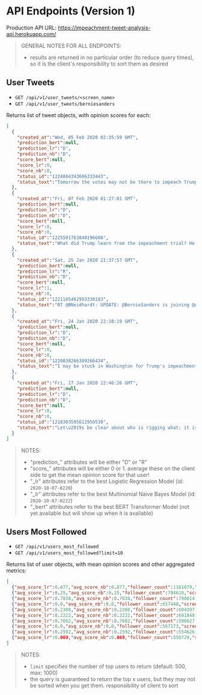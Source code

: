 

# API Endpoints (Version 1)

Production API URL: https://impeachment-tweet-analysis-api.herokuapp.com/

> GENERAL NOTES FOR ALL ENDPOINTS:
>
>   + results are returned in no particular order (to reduce query times), so it is the client's responsibility to sort them as desired

## User Tweets

  + `GET /api/v1/user_tweets/<screen_name>`
  + `GET /api/v1/user_tweets/berniesanders`

Returns list of tweet objects, with opinion scores for each:

```json
[
  {
    "created_at":"Wed, 05 Feb 2020 02:35:59 GMT",
    "prediction_bert":null,
    "prediction_lr":"D",
    "prediction_nb":"D",
    "score_bert":null,
    "score_lr":0,
    "score_nb":0,
    "status_id":"1224884343606333443",
    "status_text":"Tomorrow the votes may not be there to impeach Trump. But I'm absolutely confident that in November the votes will be there to beat Donald Trump."
  },
  {
    "created_at":"Fri, 07 Feb 2020 01:27:01 GMT",
    "prediction_bert":null,
    "prediction_lr":"D",
    "prediction_nb":"D",
    "score_bert":null,
    "score_lr":0,
    "score_nb":0,
    "status_id":"1225591763840196608",
    "status_text":"What did Trump learn from the impeachment trial? He learned he can get away with corruption, with continuing to lie, with considering himself above the law. https://t.co/nbGh45lneg"
  },
  {
    "created_at":"Sat, 25 Jan 2020 21:37:57 GMT",
    "prediction_bert":null,
    "prediction_lr":"R",
    "prediction_nb":"D",
    "score_bert":null,
    "score_lr":1,
    "score_nb":0,
    "status_id":"1221185462993330183",
    "status_text":"RT @BNeidhardt: UPDATE: @BernieSanders is joining @AOC &amp; @MMFlint at tonight's rallly in Marshalltown https://t.co/NQIBxlcVeJ"
  },
  {
    "created_at":"Fri, 24 Jan 2020 22:38:19 GMT",
    "prediction_bert":null,
    "prediction_lr":"D",
    "prediction_nb":"D",
    "score_bert":null,
    "score_lr":0,
    "score_nb":0,
    "status_id":"1220838266389266434",
    "status_text":"I may be stuck in Washington for Trump's impeachment trial, but this is what \"Not Me, Us\" is all about.  There are hundreds of events you can join across the country to support our campaign.  Help us keep the ball rolling and sign up at https://t.co/0gzurtl5gF. https://t.co/tLkZbyKRCK"
  },
  {
    "created_at":"Fri, 17 Jan 2020 22:46:26 GMT",
    "prediction_bert":null,
    "prediction_lr":"D",
    "prediction_nb":"D",
    "score_bert":null,
    "score_lr":0,
    "score_nb":0,
    "status_id":"1218303595612950530",
    "status_text":"Let\u2019s be clear about who is rigging what: it is Donald Trump\u2019s action to use the power of the federal government for his own political benefit that is the cause of the impeachment trial. Democrats are going to unite to sweep him out of the White House in November."
  }
]
```


> NOTES:
>
>   + "prediction_" attributes will be either "D" or "R"
>   + "score_" attributes will be either 0 or 1. average these on the client side to get the mean opinion score for that user!
>   + "_lr" attributes refer to the best Logistic Regression Model (id: `2020-10-07-0220`)
>   + "_lr" attributes refer to the best Multinomial Naive Bayes Model (id: `2020-10-07-0222`)
>   + "_bert" attributes refer to the best BERT Transformer Model (not yet available but will show up when it is available)

## Users Most Followed


  + `GET /api/v1/users_most_followed`
  + `GET /api/v1/users_most_followed?limit=10`

Returns list of user objects, with mean opinion scores and other aggregated metrics:

```json
[
  {"avg_score_lr":0.877,"avg_score_nb":0.877,"follower_count":1161079,"screen_name":"REALDONALDTRUMP","status_count":374},
  {"avg_score_lr":0.25,"avg_score_nb":0.25,"follower_count":794618,"screen_name":"AOC","status_count":4},
  {"avg_score_lr":0.7838,"avg_score_nb":0.7838,"follower_count":790014,"screen_name":"POTUS","status_count":74},
  {"avg_score_lr":0.0,"avg_score_nb":0.0,"follower_count":657448,"screen_name":"HILLARYCLINTON","status_count":6},
  {"avg_score_lr":0.2308,"avg_score_nb":0.2308,"follower_count":604397,"screen_name":"NYTIMES","status_count":312},
  {"avg_score_lr":0.2222,"avg_score_nb":0.2222,"follower_count":601848,"screen_name":"BERNIESANDERS","status_count":9},
  {"avg_score_lr":0.7602,"avg_score_nb":0.7602,"follower_count":596627,"screen_name":"WHITEHOUSE","status_count":196},
  {"avg_score_lr":0.0,"avg_score_nb":0.0,"follower_count":567173,"screen_name":"SENSANDERS","status_count":6},
  {"avg_score_lr":0.2592,"avg_score_nb":0.2592,"follower_count":554626,"screen_name":"CNN","status_count":652},
  {"avg_score_lr":0.069,"avg_score_nb":0.069,"follower_count":550729,"screen_name":"SPEAKERPELOSI","status_count":29}
]
```

> NOTES:
>
>   + `limit` specifies the number of top users to return (default: 500, max: 1000)
>   + the query is guaranteed to return the top x users, but they may not be sorted when you get them. responsibility of client to sort
